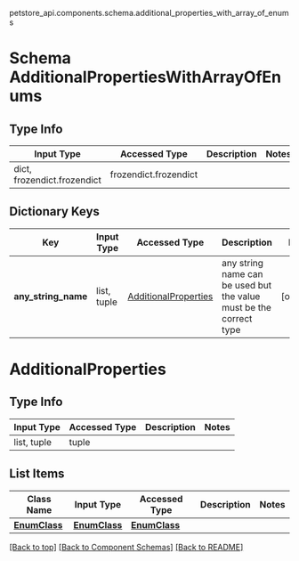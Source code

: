 petstore_api.components.schema.additional_properties_with_array_of_enums
# Schema AdditionalPropertiesWithArrayOfEnums

## Type Info
Input Type | Accessed Type | Description | Notes
------------ | ------------- | ------------- | -------------
dict, frozendict.frozendict | frozendict.frozendict |  |

## Dictionary Keys
Key | Input Type | Accessed Type | Description | Notes
------------ | ------------- | ------------- | ------------- | -------------
**any_string_name** | list, tuple | [AdditionalProperties](#additionalproperties) | any string name can be used but the value must be the correct type | [optional]

# AdditionalProperties

## Type Info
Input Type | Accessed Type | Description | Notes
------------ | ------------- | ------------- | -------------
list, tuple | tuple |  |

## List Items
Class Name | Input Type | Accessed Type | Description | Notes
------------- | ------------- | ------------- | ------------- | -------------
[**EnumClass**](enum_class.md) | [**EnumClass**](enum_class.md) | [**EnumClass**](enum_class.md) |  |

[[Back to top]](#top) [[Back to Component Schemas]](../../../README.md#Component-Schemas) [[Back to README]](../../../README.md)
